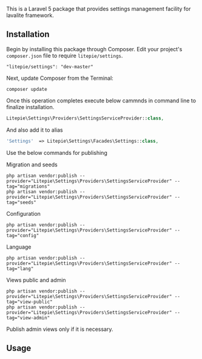 This is a Laravel 5 package that provides settings management facility for lavalite framework.

## Installation

Begin by installing this package through Composer. Edit your project's `composer.json` file to require `litepie/settings`.

    "litepie/settings": "dev-master"

Next, update Composer from the Terminal:

    composer update

Once this operation completes execute below cammnds in command line to finalize installation.

```php
Litepie\Settings\Providers\SettingsServiceProvider::class,

```

And also add it to alias

```php
'Settings'  => Litepie\Settings\Facades\Settings::class,
```

Use the below commands for publishing

Migration and seeds

    php artisan vendor:publish --provider="Litepie\Settings\Providers\SettingsServiceProvider" --tag="migrations"
    php artisan vendor:publish --provider="Litepie\Settings\Providers\SettingsServiceProvider" --tag="seeds"

Configuration

    php artisan vendor:publish --provider="Litepie\Settings\Providers\SettingsServiceProvider" --tag="config"

Language

    php artisan vendor:publish --provider="Litepie\Settings\Providers\SettingsServiceProvider" --tag="lang"

Views public and admin

    php artisan vendor:publish --provider="Litepie\Settings\Providers\SettingsServiceProvider" --tag="view-public"
    php artisan vendor:publish --provider="Litepie\Settings\Providers\SettingsServiceProvider" --tag="view-admin"

Publish admin views only if it is necessary.

## Usage


